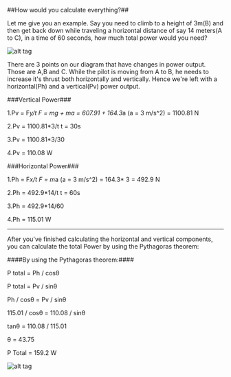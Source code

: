 ##How would you calculate everything?##

Let me give you an example. Say you need to climb to a height of 3m(B) and then get back down while traveling a horizontal distance of say 14 meters(A to C), in a time of 60 seconds, how much total power would you need?

![alt tag](http://i.imgur.com/bw9koSm.png)

There are 3 points on our diagram that have changes in power output. Those are A,B and C.
While the pilot is moving from A to B, he needs to increase it's thrust both horizontally and vertically.
Hence we're left with a horizontal(Ph) and a vertical(Pv) power output.

###Vertical Power###

1.Pv = F*y/t 		 F = mg + ma = 607.91 + 164.3*a (a = 3 m/s^2) = 1100.81 N

2.Pv = 1100.81*3/t		t = 30s

3.Pv = 1100.81*3/30

4.Pv = 110.08 W

###Horizontal Power###

1.Ph = F*x/t		F = m*a (a = 3 m/s^2) = 164.3* 3 = 492.9 N

2.Ph = 492.9*14/t		t = 60s

3.Ph = 492.9*14/60

4.Ph = 115.01 W
***
After you've finished calculating the horizontal and vertical components, you can calculate the total Power by using the Pythagoras theorem:

####By  using the Pythagoras theorem:####

P total = Ph / cosθ  

P total = Pv / sinθ	

Ph / cosθ = Pv / sinθ    

115.01 / cosθ = 110.08 / sinθ

tanθ = 110.08  / 115.01

θ = 43.75

P Total = 159.2 W

![alt tag](http://i.imgur.com/bcWE1u4.png)



